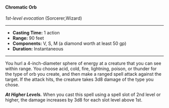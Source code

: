#### Chromatic Orb
*1st-level evocation* (Sorcerer,Wizard)
___
- **Casting Time:** 1 action
- **Range:** 90 feet
- **Components:** V, S, M (a diamond worth at least 50 gp)
- **Duration:** Instantaneous
---
You hurl a 4-inch-diameter sphere of energy at a creature that you can see within range. You choose acid, cold, fire, lightning, poison, or thunder for the type of orb you create, and then make a ranged spell attack against the target. If the attack hits, the creature takes 3d8 damage of the type you chose.

***At Higher Levels.*** When you cast this spell using a spell slot of 2nd level or higher, the damage increases by 3d8 for each slot level above 1st.